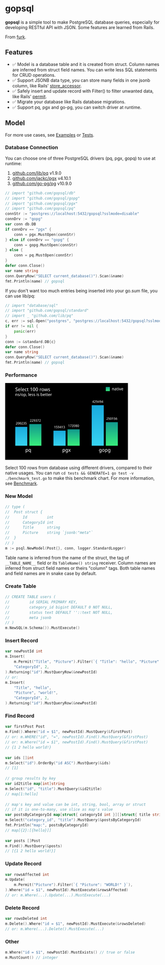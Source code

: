 # gopsql

**gopsql** is a simple tool to make PostgreSQL database queries, especially for
developing RESTful API with JSON. Some features are learned from Rails.

From [furk](https://github.com/caiguanhao/furk).

## Features

- ✅ Model is a database table and it is created from struct. Column names are
  inferred from struct field names. You can write less SQL statements for CRUD
  operations.
- ✅ Support JSONB data type, you can store many fields in one jsonb column,
  like Rails'
  [store_accessor](https://api.rubyonrails.org/v6.1.3/classes/ActiveRecord/Store.html).
- ✅ Safely insert and update record with Filter() to filter unwanted data,
  like Rails'
  [permit](https://api.rubyonrails.org/v6.1.2.1/classes/ActionController/Parameters.html).
- ✅ Migrate your database like Rails database migrations.
- ✅ Support pq, pgx and go-pg, you can switch driver at runtime.

## Model

For more use cases, see [Examples](tests/examples_test.go) or [Tests](tests/sql_test.go).

### Database Connection

You can choose one of three PostgreSQL drivers (pq, pgx, gopq) to use at runtime:
1. [github.com/lib/pq](https://github.com/lib/pq) v1.9.0
2. [github.com/jackc/pgx](https://github.com/jackc/pgx) v4.10.1
3. [github.com/go-pg/pg](https://github.com/go-pg/pg) v10.9.0

```go
// import "github.com/gopsql/db"
// import "github.com/gopsql/gopg"
// import "github.com/gopsql/pgx"
// import "github.com/gopsql/pq"
connStr := "postgres://localhost:5432/gopsql?sslmode=disable"
connDrv := "gopg"
var conn db.DB
if connDrv == "pgx" {
	conn = pgx.MustOpen(connStr)
} else if connDrv == "gopg" {
	conn = gopg.MustOpen(connStr)
} else {
	conn = pq.MustOpen(connStr)
}
defer conn.Close()
var name string
conn.QueryRow("SELECT current_database()").Scan(&name)
fmt.Println(name) // gopsql
```

If you don't want too much entries being inserted into your go.sum file, you
can use lib/pq:

```go
// import "database/sql"
// import "github.com/gopsql/standard"
// import _ "github.com/lib/pq"
c, err := sql.Open("postgres", "postgres://localhost:5432/gopsql?sslmode=disable")
if err != nil {
	panic(err)
}
conn := &standard.DB{c}
defer conn.Close()
var name string
conn.QueryRow("SELECT current_database()").Scan(&name)
fmt.Println(name) // gopsql
```

### Performance

<img width="400" src="./tests/benchmark.svg">

Select 100 rows from database using different drivers, compared to their native
usages. You can run `cd tests && GENERATE=1 go test -v ./benchmark_test.go` to
make this benchmark chart. For more information, see
[Benchmark](tests/benchmark_test.go).

### New Model

```go
// type (
// 	Post struct {
// 		Id         int
// 		CategoryId int
// 		Title      string
// 		Picture    string `jsonb:"meta"`
// 	}
// )
m := psql.NewModel(Post{}, conn, logger.StandardLogger)
```

Table name is inferred from the name of the struct, the tag of `__TABLE_NAME__`
field or its `TableName() string` receiver. Column names are inferred from
struct field names or theirs "column" tags. Both table names and field names
are in snake case by default.

### Create Table

```go
// CREATE TABLE users (
//         id SERIAL PRIMARY KEY,
//         category_id bigint DEFAULT 0 NOT NULL,
//         status text DEFAULT ''::text NOT NULL,
//         meta jsonb
// )
m.NewSQL(m.Schema()).MustExecute()
```

### Insert Record

```go
var newPostId int
m.Insert(
	m.Permit("Title", "Picture").Filter(`{ "Title": "hello", "Picture": "world!" }`),
	"CategoryId", 2,
).Returning("id").MustQueryRow(&newPostId)
// or:
m.Insert(
	"Title", "hello",
	"Picture", "world!",
	"CategoryId", 2,
).Returning("id").MustQueryRow(&newPostId)
```

### Find Record

```go
var firstPost Post
m.Find().Where("id = $1", newPostId).MustQuery(&firstPost)
// or: m.WHERE("id", "=", newPostId).Find().MustQuery(&firstPost)
// or: m.Where("id = $1", newPostId).Find().MustQuery(&firstPost)
// {1 2 hello world!}

var ids []int
m.Select("id").OrderBy("id ASC").MustQuery(&ids)
// [1]

// group results by key
var id2title map[int]string
m.Select("id", "title").MustQuery(&id2title)
// map[1:hello]

// map's key and value can be int, string, bool, array or struct
// if it is one-to-many, use slice as map's value
var postsByCategoryId map[struct{ categoryId int }][]struct{ title string }
m.Select("category_id", "title").MustQuery(&postsByCategoryId)
fmt.Println("map:", postsByCategoryId)
// map[{2}:[{hello}]]

var posts []Post
m.Find().MustQuery(&posts)
// [{1 2 hello world!}]
```

### Update Record

```go
var rowsAffected int
m.Update(
	m.Permit("Picture").Filter(`{ "Picture": "WORLD!" }`),
).Where("id = $1", newPostId).MustExecute(&rowsAffected)
// or: m.Where(...).Update(...).MustExecute(...)
```

### Delete Record

```go
var rowsDeleted int
m.Delete().Where("id = $1", newPostId).MustExecute(&rowsDeleted)
// or: m.Where(...).Delete().MustExecute(...)
```

### Other

```go
m.Where("id = $1", newPostId).MustExists() // true or false
m.MustCount() // integer
```
